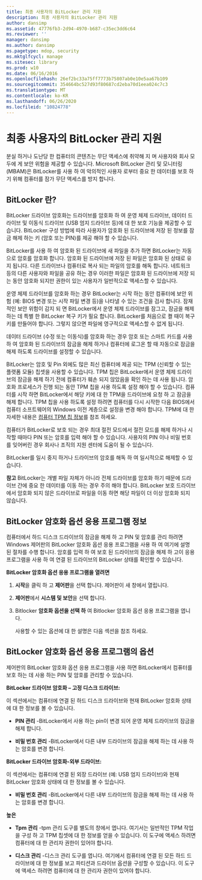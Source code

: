 ```yaml
---
title: 최종 사용자의 BitLocker 관리 지원
description: 최종 사용자의 BitLocker 관리 지원
author: dansimp
ms.assetid: 47776fb3-2d94-4970-b687-c35ec3dd6c64
ms.reviewer: ''
manager: dansimp
ms.author: dansimp
ms.pagetype: mdop, security
ms.mktglfcycl: manage
ms.sitesec: library
ms.prod: w10
ms.date: 06/16/2016
ms.openlocfilehash: 26ef2bc33a75ff7773b75807ab0e10e5aa67b109
ms.sourcegitcommit: 354664bc527d93f80687cd2eba70d1eea024c7c3
ms.translationtype: MT
ms.contentlocale: ko-KR
ms.lasthandoff: 06/26/2020
ms.locfileid: "10824778"
---
```

# 최종 사용자의 BitLocker 관리 지원


분실 하거나 도난당 한 컴퓨터의 콘텐츠는 무단 액세스에 취약해 지 며 사용자와 회사 모두에 게 보안 위험을 제공할 수 있습니다. Microsoft BitLocker 관리 및 모니터링 (MBAM)은 BitLocker를 사용 하 여 악의적인 사용자 로부터 중요 한 데이터를 보호 하기 위해 컴퓨터를 잠가 무단 액세스를 방지 합니다.

## BitLocker 란?


BitLocker 드라이브 암호화는 드라이브를 암호화 하 여 운영 체제 드라이브, 데이터 드라이브 및 이동식 드라이브 (USB 엄지 드라이브 등)에 대 한 보호 기능을 제공할 수 있습니다. BitLocker 구성 방법에 따라 사용자가 암호화 된 드라이브에 저장 된 정보를 잠금 해제 하는 키 (암호 또는 PIN)를 제공 해야 할 수 있습니다.

BitLocker를 사용 하 여 암호화 된 드라이브에 새 파일을 추가 하면 BitLocker는 자동으로 암호를 암호화 합니다. 암호화 된 드라이브에 저장 된 파일은 암호화 된 상태로 유지 됩니다. 다른 드라이브나 컴퓨터로 복사 되는 파일의 암호를 해독 합니다. 네트워크 등의 다른 사용자와 파일을 공유 하는 경우 이러한 파일은 암호화 된 드라이브에 저장 되는 동안 암호화 되지만 권한이 있는 사용자가 일반적으로 액세스할 수 있습니다.

운영 체제 드라이브를 암호화 하는 경우 BitLocker는 시작 하는 동안 컴퓨터에 보안 위험 (예: BIOS 변경 또는 시작 파일 변경 등)을 나타낼 수 있는 조건을 검사 합니다. 잠재적인 보안 위험이 감지 되 면 BitLocker에서 운영 체제 드라이브를 잠그고, 잠금을 해제 하는 데 특별 한 BitLocker 복구 키가 필요 합니다. BitLocker를 처음으로 켤 때이 복구 키를 만들어야 합니다. 그렇지 않으면 파일에 영구적으로 액세스할 수 없게 됩니다.

데이터 드라이브 (수정 또는 이동식)를 암호화 하는 경우 암호 또는 스마트 카드를 사용 하 여 암호화 된 드라이브의 잠금을 해제 하거나 컴퓨터에 로그온 할 때 자동으로 잠금을 해제 하도록 드라이브를 설정할 수 있습니다.

BitLocker는 암호 및 Pin 외에도 많은 최신 컴퓨터에 제공 되는 TPM (신뢰할 수 있는 플랫폼 모듈) 칩셋을 사용할 수 있습니다. TPM 칩은 BitLocker에서 운영 체제 드라이브의 잠금을 해제 하기 전에 컴퓨터가 훼손 되지 않았음을 확인 하는 데 사용 됩니다. 암호화 프로세스가 진행 되는 동안 TPM 칩을 사용 하도록 설정 해야 할 수 있습니다. 컴퓨터를 시작 하면 BitLocker에서 해당 키에 대 한 TPM을 드라이브에 요청 하 고 잠금을 해제 합니다. TPM 칩을 사용 하도록 설정 하려면 컴퓨터를 다시 시작한 다음 BIOS에서 컴퓨터 소프트웨어의 Windows 이전 계층으로 설정을 변경 해야 합니다. TPM에 대 한 자세한 내용은 [컴퓨터 TPM 칩 정보](about-the-computer-tpm-chip.md)를 참조 하세요.

컴퓨터가 BitLocker로 보호 되는 경우 최대 절전 모드에서 절전 모드를 해제 하거나 시작할 때마다 PIN 또는 암호를 입력 해야 할 수 있습니다. 사용자의 PIN 이나 비밀 번호를 잊어버린 경우 회사나 조직의 지원 센터에 도움이 될 수 있습니다.

BitLocker를 일시 중지 하거나 드라이브의 암호를 해독 하 여 일시적으로 해제할 수 있습니다.

**참고**  BitLocker는 개별 파일 자체가 아니라 전체 드라이브를 암호화 하기 때문에 드라이브 간에 중요 한 데이터를 이동 하는 경우 주의 해야 합니다. BitLocker 보호 드라이브에서 암호화 되지 않은 드라이브로 파일을 이동 하면 해당 파일이 더 이상 암호화 되지 않습니다.

 

## BitLocker 암호화 옵션 응용 프로그램 정보


컴퓨터에서 하드 디스크 드라이브의 잠금을 해제 하 고 PIN 및 암호를 관리 하려면 Windows 제어판의 BitLocker 암호화 옵션 응용 프로그램을 사용 하 여 여기에 설명 된 절차를 수행 합니다. 암호를 입력 하 여 보호 된 드라이브의 잠금을 해제 하 고이 응용 프로그램을 사용 하 여 연결 된 드라이브의 BitLocker 상태를 확인할 수 있습니다.

**BitLocker 암호화 옵션 응용 프로그램을 열려면**

1.  **시작**을 클릭 하 고 **제어판**을 선택 합니다. 제어판이 새 창에서 열립니다.

2.  **제어판**에서 **시스템 및 보안**을 선택 합니다.

3.  Bitlocker **암호화 옵션을 선택 하** 여 Bitlocker 암호화 옵션 응용 프로그램을 엽니다.

    사용할 수 있는 옵션에 대 한 설명은 다음 섹션을 참조 하세요.

## BitLocker 암호화 옵션 응용 프로그램의 옵션


제어판의 BitLocker 암호화 옵션 응용 프로그램을 사용 하면 BitLocker에서 컴퓨터를 보호 하는 데 사용 하는 PIN 및 암호를 관리할 수 있습니다.

**BitLocker 드라이브 암호화 – 고정 디스크 드라이브:**

이 섹션에서는 컴퓨터에 연결 된 하드 디스크 드라이브와 현재 BitLocker 암호화 상태에 대 한 정보를 볼 수 있습니다.

-   **PIN 관리** -BitLocker에서 사용 하는 pin이 변경 되어 운영 체제 드라이브의 잠금을 해제 합니다.

-   **비밀 번호 관리** -BitLocker에서 다른 내부 드라이브의 잠금을 해제 하는 데 사용 하는 암호를 변경 합니다.

**BitLocker 드라이브 암호화-외부 드라이브:**

이 섹션에서는 컴퓨터에 연결 된 외장 드라이브 (예: USB 엄지 드라이브)와 현재 BitLocker 암호화 상태에 대 한 정보를 볼 수 있습니다.

-   **비밀 번호 관리** -BitLocker에서 다른 내부 드라이브의 잠금을 해제 하는 데 사용 하는 암호를 변경 합니다.

**높은**

-   **Tpm 관리** -tpm 관리 도구를 별도의 창에서 엽니다. 여기서는 일반적인 TPM 작업을 구성 하 고 TPM 칩셋에 대 한 정보를 얻을 수 있습니다. 이 도구에 액세스 하려면 컴퓨터에 대 한 관리자 권한이 있어야 합니다.

-   **디스크 관리** -디스크 관리 도구를 엽니다. 여기에서 컴퓨터에 연결 된 모든 하드 드라이브에 대 한 정보를 보고 파티션과 드라이브 옵션을 구성할 수 있습니다. 이 도구에 액세스 하려면 컴퓨터에 대 한 관리자 권한이 있어야 합니다.

 

 





